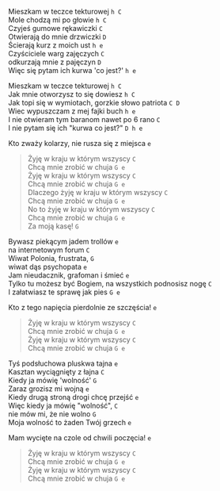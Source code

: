 Mieszkam w teczce tekturowej `h C`  
Mole chodzą mi po głowie `h C`  
Czyjeś gumowe rękawiczki `C`  
Otwierają do mnie drzwiczki `D`  
Ścierają kurz z moich ust `h e`  
Czyściciele warg zajęczych `C`  
odkurzają mnie z pajęczyn `D`  
Więc się pytam ich kurwa 'co jest?' `h e`  

Mieszkam w teczce tekturowej `h C`  
Jak mnie otworzysz to się dowiesz `h C`  
Jak topi się w wymiotach, gorzkie słowo patriota `C D`  
Wiec wypuszczam z mej fajki buch `h e`  
I nie otwieram tym baranom nawet po 6 rano `C`  
I nie pytam się ich "kurwa co jest?" `D h e`  

Kto zważy kolarzy, nie rusza się z miejsca `e`  

> Żyję w kraju w którym wszyscy `C`  
> Chcą mnie zrobić w chuja `G e`  
> Żyję w kraju w którym wszyscy `C`  
> Chcą mnie zrobić w chuja `G e`  
> Dlaczego żyję w kraju w którym wszyscy `C`  
> Chcą mnie zrobić w chuja `G e`  
> No to żyję w kraju w którym wszyscy `C`  
> Chcą mnie zrobić w chuja `G e`  
> Za moją kasę! `G`

Bywasz piekącym jadem trollów `e`  
na internetowym forum `C`  
Wiwat Polonia, frustrata, `G`  
wiwat dąs psychopata `e`  
Jam nieudacznik, grafoman i śmieć `e`  
Tylko tu możesz być Bogiem, na wszystkich podnosisz nogę `C`  
I załatwiasz te sprawę jak pies `G e`  

Kto z tego napięcia pierdolnie ze szczęścia! `e`  

> Żyję w kraju w którym wszyscy `C`  
> Chcą mnie zrobić w chuja `G e`  
> Żyję w kraju w którym wszyscy `C`  
> Chcą mnie zrobić w chuja `G e`

Tyś podsłuchowa pluskwa tajna `e`  
Kasztan wyciągnięty z łajna `C`  
Kiedy ja mówię 'wolność' `G`  
Zaraz grozisz mi wojną `e`  
Kiedy drugą stroną drogi chcę przejść `e`  
Więc kiedy ja mówię "wolność", `C`  
nie mów mi, że nie wolno `G`  
Moja wolność to żaden Twój grzech `e`  

Mam wycięte na czole od chwili poczęcia! `e`

> Żyję w kraju w którym wszyscy `C`  
> Chcą mnie zrobić w chuja `G e`  
> Żyję w kraju w którym wszyscy `C`  
> Chcą mnie zrobić w chuja `G e`